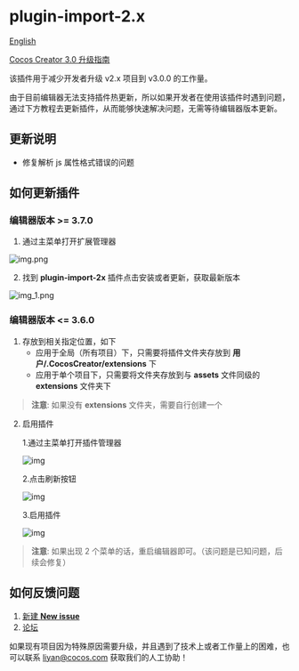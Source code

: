 # plugin-import-2.x

[English](https://github.com/cocos-creator/plugin-import-2.x/blob/main/README.md)

[Cocos Creator 3.0 升级指南](https://github.com/cocos-creator/creator-docs/blob/v3.0/zh/release-notes/upgrade-guide-v3.0.md)

该插件用于减少开发者升级 v2.x 项目到 v3.0.0 的工作量。

由于目前编辑器无法支持插件热更新，所以如果开发者在使用该插件时遇到问题，通过下方教程去更新插件，从而能够快速解决问题，无需等待编辑器版本更新。


## 更新说明

   - 修复解析 js 属性格式错误的问题

## 如何更新插件

### 编辑器版本 >= 3.7.0

1. 通过主菜单打开扩展管理器

![img.png](img.png)

2. 找到 **plugin-import-2x** 插件点击安装或者更新，获取最新版本

![img_1.png](img_1.png)


### 编辑器版本 <= 3.6.0

1. 存放到相关指定位置，如下
    - 应用于全局（所有项目）下，只需要将插件文件夹存放到 **用户/.CocosCreator/extensions** 下
    - 应用于单个项目下，只需要将文件夹存放到与 **assets** 文件同级的 **extensions** 文件夹下

> **注意**: 如果没有 **extensions** 文件夹，需要自行创建一个

2. 启用插件
    
    1.通过主菜单打开插件管理器

   ![img](https://user-images.githubusercontent.com/7564028/114006756-49c20a80-9893-11eb-8744-30215330a10b.png)

    
    2.点击刷新按钮

   ![img](https://user-images.githubusercontent.com/7564028/114006766-4c246480-9893-11eb-9f46-b0fe03c2c09b.png)
    
    3.启用插件
    
   ![img](https://user-images.githubusercontent.com/7564028/114006763-4b8bce00-9893-11eb-88ba-e39e3d00a22a.png)
    
> **注意**: 如果出现 2 个菜单的话，重启编辑器即可。（该问题是已知问题，后续会修复）

## 如何反馈问题

1. [新建 **New issue**](https://github.com/cocos-creator/plugin-import-2.x/issues/new) 
2. [论坛](https://forum.cocos.org/c/Creator)

如果现有项目因为特殊原因需要升级，并且遇到了技术上或者工作量上的困难，也可以联系 [liyan@cocos.com](mailto:liyan@cocos.com) 获取我们的人工协助！


